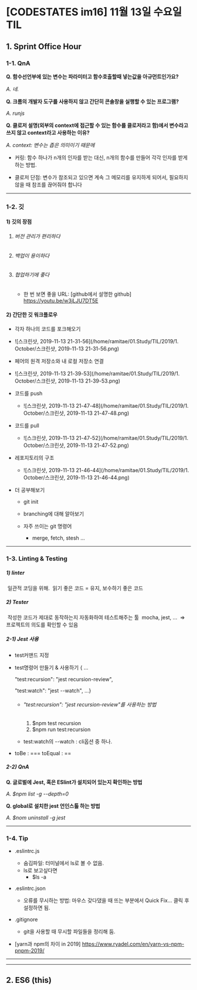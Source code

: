 # [CODESTATES im16] 11월 13일 수요일 TIL

## 1. Sprint Office Hour

### 1-1. QnA

**Q. 함수선언부에 있는 변수는 파라미터고 함수호출할때 넣는값을 아규먼트인가요?** 

*A. 네.*

**Q. 크롬의 개발자 도구를 사용하지 않고 간단히 콘솔창을 실행할 수 있는 프로그램?**

*A. runjs*

**Q. 클로저 설명(외부의 context에 접근할 수 있는 함수를 클로저라고 함)에서 변수라고 쓰지 않고 context라고 사용하는 이유?**

*A. context: 변수는 좁은 의미이기 때문에*

- 커링: 함수 하나가 n개의 인자를 받는 대신, n개의 함수를 만들어 각각 인자를 받게 하는 방법. 

- 클로저 단점: 변수가 참조되고 있으면 계속 그 메모리를 유지하게 되어서, 필요하지 않을 때 참조를 끊어줘야 합니다 



---

### 1-2. 깃

#### 1) 깃의 장점

 1. ###### 버전 관리가 편리하다

 2. ###### 백업이 용이하다

 3. ###### 협업하기에 좋다

    * 한 번 보면 좋을 URL: [github에서 설명한 github] https://youtu.be/w3jLJU7DT5E

      

#### 2) 간단한 깃 워크플로우

* 각자 하나의 코드를 포크해오기
  
* ![스크린샷, 2019-11-13 21-31-56](/home/ramitae/01.Study/TIL/2019/1. October/스크린샷, 2019-11-13 21-31-56.png)
  
* 페어의 원격 저장소와 내 로컬 저장소 연결
  
* ![스크린샷, 2019-11-13 21-39-53](/home/ramitae/01.Study/TIL/2019/1. October/스크린샷, 2019-11-13 21-39-53.png)
  
* 코드를 push

  * ![스크린샷, 2019-11-13 21-47-48](/home/ramitae/01.Study/TIL/2019/1. October/스크린샷, 2019-11-13 21-47-48.png)

* 코드를 pull

  * ![스크린샷, 2019-11-13 21-47-52](/home/ramitae/01.Study/TIL/2019/1. October/스크린샷, 2019-11-13 21-47-52.png)

* 레포지토리의 구조

  * ![스크린샷, 2019-11-13 21-46-44](/home/ramitae/01.Study/TIL/2019/1. October/스크린샷, 2019-11-13 21-46-44.png)

* 더 공부해보기

  * git init

  * branching에 대해 알아보기

  * 자주 쓰이는 git 명령어

    * merge, fetch, stesh ...

    

---

### 1-3. Linting & Testing

##### 1) linter

​	일관적 코딩을 위해.
​	읽기 좋은 코드 = 유지, 보수하기 좋은 코드

##### 2) Tester

​	작성한 코드가 제대로 동작하는지 자동화하여 테스트해주는 툴
​	mocha, jest, ...
​		=> 프로젝트의 의도를 확인할 수 있음

##### 2-1) Jest 사용

* test커맨드 지정

* test명령어 만들기 & 사용하기
  { ...

  "test:recursion": "jest recursion-review",

  "test:watch": "jest --watch",
  ...}

  * ###### "test:recursion": "jest recursion-review"를 사용하는 방법

    1. $npm test recursion
    2. $npm run test:recursion

  * test:watch의 --watch : cli옵션 중 하나.

* toBe : ===
  toEqual : ==

##### 2-2) QnA

**Q. 글로벌에 Jest, 혹은 ESlint가 설치되어 있는지 확인하는 방법**

*A. $npm list -g --depth=0*

**Q. global로 설치한 jest 언인스톨 하는 방법**

*A. $nom uninstall -g jest*



---

### 1-4. Tip

* .eslintrc.js
  * 숨김파일: 터미널에서 ls로 볼 수 없음.
  * ls로 보고싶다면
    * $ls -a

* .eslintrc.json
  * 오류를 무시하는 방법: 마우스 갖다댔을 때 뜨는 부분에서 Quick Fix... 클릭 후 설정하면 됨.

* .gitignore
  * git을 사용할 때 무시할 파일들을 정리해 둠.
* [yarn과 npm의 차이 in 2019] https://www.ryadel.com/en/yarn-vs-npm-pnpm-2019/



---

---

## 2. ES6 (this)

